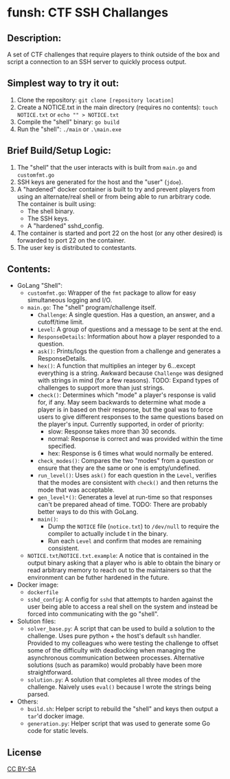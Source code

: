 # funsh: CTF SSH Challanges

## Description:
A set of CTF challenges that require players to think outside of the box and script a connection to an SSH server to quickly process output.

## Simplest way to try it out:
  1. Clone the repository: `git clone [repository location]`
  2. Create a NOTICE.txt in the main directory (requires no contents): `touch NOTICE.txt` or `echo "" > NOTICE.txt`
  3. Compile the "shell" binary: `go build`
  4. Run the "shell": `./main` or `.\main.exe`
## Brief Build/Setup Logic:
  1. The "shell" that the user interacts with is built from `main.go` and `customfmt.go`
  2. SSH keys are generated for the host and the "user" (`jdoe`).
  3. A "hardened" docker container is built to try and prevent players from using an alternate/real shell or from being able to run arbitrary code. The container is built using:
     - The shell binary.
     - The SSH keys.
     - A "hardened" sshd_config.
  4. The container is started and port 22 on the host (or any other desired) is forwarded to port 22 on the container.
  5. The user key is distributed to contestants.

## Contents:
 - GoLang "Shell":
   - `customfmt.go`: Wrapper of the `fmt` package to allow for easy simultaneous logging and I/O. 
   - `main.go`: The "shell" program/challenge itself. 
     - `Challenge`: A single question. Has a question, an answer, and a cutoff/time limit.
     - `Level`: A group of questions and a message to be sent at the end.
     - `ResponseDetails`: Information about how a player responded to a question. 
     - `ask()`: Prints/logs the question from a challenge and generates a ResponseDetails.
     - `hex()`: A function that multiplies an integer by 6...except everything is a string. Awkward because `Challenge` was designed with strings in mind (for a few reasons). TODO: Expand types of challenges to support more than just strings.
     - `check()`: Determines which "mode" a player's response is valid for, if any. May seem backwards to determine what mode a player is in based on their response, but the goal was to force users to give different responses to the same questions based on the player's input. Currently supported, in order of priority:
       - slow: Response takes more than 30 seconds.
       - normal: Response is correct and was provided within the time specified.
       - hex: Response is 6 times what would normally be entered.  
     - `check_modes()`: Compares the two "modes" from a question or ensure that they are the same or one is empty/undefined.
     - `run_level()`: Uses `ask()` for each question in the `Level`, verifies that the modes are consistent with `check()` and then returns the mode that was acceptable.
     - `gen_level*()`: Generates a level at run-time so that responses can't be prepared ahead of time. TODO: There are probably better ways to do this with GoLang.
     - `main()`: 
       - Dump the `NOTICE` file (`notice.txt`) to `/dev/null` to require the compiler to actually include t in the binary.
       - Run each `Level` and confirm that modes are remaining consistent.
   - `NOTICE.txt`/`NOTICE.txt.example`: A notice that is contained in the output binary asking that a player who is able to obtain the binary or read arbitrary memory to reach out to the maintainers so that the environment can be futher hardened in the future.
 - Docker image:
   - `dockerfile`
   - `sshd_config`: A config for `sshd` that attempts to harden against the user being able to access a real shell on the system and instead be forced into communicating with the go "shell".
- Solution files:
   - `solver_base.py`: A script that can be used to build a solution to the challenge. Uses pure python + the host's default `ssh` handler. Provided to my colleagues who were testing the challenge to offset some of the difficulty with deadlocking when managing the asynchronous communication between processes. Alternative solutions (such as paramiko) would probably have been more straightforward.
   - `solution.py`: A solution that completes all three modes of the challenge. Naively uses `eval()` because I wrote the strings being parsed.
- Others:
   - `build.sh`: Helper script to rebuild the "shell" and keys then output a `tar`'d docker image.
   - `generation.py`: Helper script that was used to generate some Go code for static levels.

## License

[CC BY-SA](https://creativecommons.org/licenses/by-sa/4.0/)